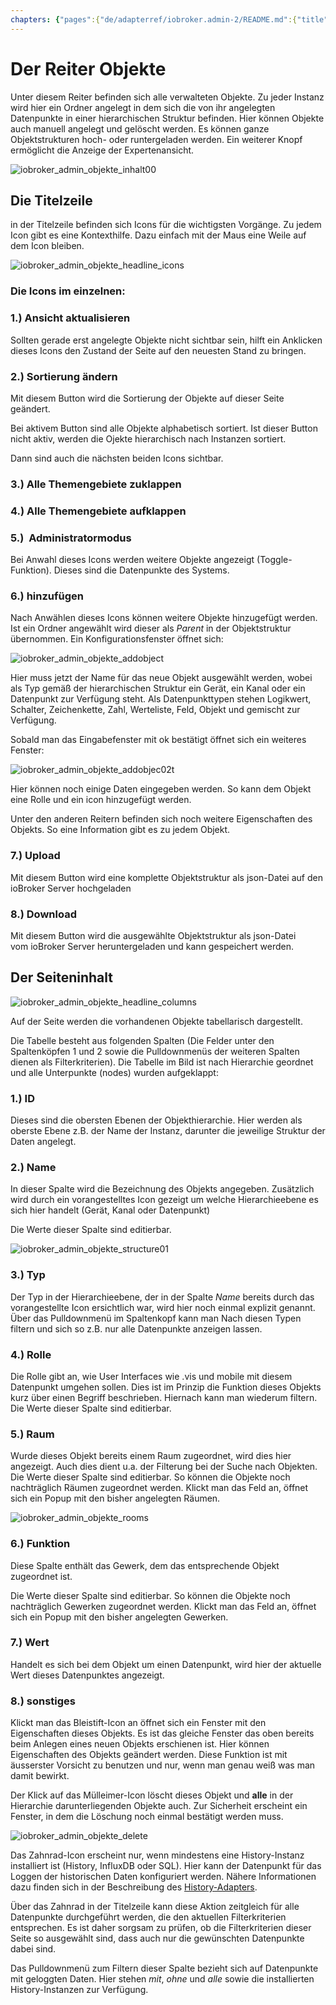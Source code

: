```yaml
---
chapters: {"pages":{"de/adapterref/iobroker.admin-2/README.md":{"title":{"de":"no title"},"content":"de/adapterref/iobroker.admin-2/README.md"},"de/adapterref/iobroker.admin-2/admin/tab-adapters.md":{"title":{"de":"Der Reiter Adapter"},"content":"de/adapterref/iobroker.admin-2/admin/tab-adapters.md"},"de/adapterref/iobroker.admin-2/admin/tab-instances.md":{"title":{"de":"Der Reiter Instanzen"},"content":"de/adapterref/iobroker.admin-2/admin/tab-instances.md"},"de/adapterref/iobroker.admin-2/admin/tab-objects.md":{"title":{"de":"Der Reiter Objekte"},"content":"de/adapterref/iobroker.admin-2/admin/tab-objects.md"},"de/adapterref/iobroker.admin-2/admin/tab-states.md":{"title":{"de":"Der Reiter Zustände"},"content":"de/adapterref/iobroker.admin-2/admin/tab-states.md"},"de/adapterref/iobroker.admin-2/admin/tab-groups.md":{"title":{"de":"Der Reiter Gruppen"},"content":"de/adapterref/iobroker.admin-2/admin/tab-groups.md"},"de/adapterref/iobroker.admin-2/admin/tab-users.md":{"title":{"de":"Der Reiter Benutzer"},"content":"de/adapterref/iobroker.admin-2/admin/tab-users.md"},"de/adapterref/iobroker.admin-2/admin/tab-events.md":{"title":{"de":"Der Reiter Ereignisse"},"content":"de/adapterref/iobroker.admin-2/admin/tab-events.md"},"de/adapterref/iobroker.admin-2/admin/tab-hosts.md":{"title":{"de":"Der Reiter Hosts"},"content":"de/adapterref/iobroker.admin-2/admin/tab-hosts.md"},"de/adapterref/iobroker.admin-2/admin/tab-enums.md":{"title":{"de":"Der Reiter Aufzählungen"},"content":"de/adapterref/iobroker.admin-2/admin/tab-enums.md"},"de/adapterref/iobroker.admin-2/admin/tab-log.md":{"title":{"de":"Der Reiter Log"},"content":"de/adapterref/iobroker.admin-2/admin/tab-log.md"},"de/adapterref/iobroker.admin-2/admin/tab-system.md":{"title":{"de":"Die Systemeinstellungen"},"content":"de/adapterref/iobroker.admin-2/admin/tab-system.md"}}}
---
```

# Der Reiter Objekte

Unter diesem Reiter befinden sich alle verwalteten Objekte. Zu jeder Instanz wird hier ein Ordner angelegt in dem sich die von ihr angelegten Datenpunkte in einer hierarchischen Struktur befinden. Hier können Objekte auch manuell angelegt und gelöscht werden. Es können ganze Objektstrukturen hoch- oder runtergeladen werden. Ein weiterer Knopf ermöglicht die Anzeige der Expertenansicht.

<span style="line-height: 1.5; text-align: justify;"></span>

![iobroker_admin_objekte_inhalt00](img/tab-objects_Inhalt00.jpg)

## Die Titelzeile

in der Titelzeile befinden sich Icons für die wichtigsten Vorgänge. Zu jedem Icon gibt es eine Kontexthilfe. Dazu einfach mit der Maus eine Weile auf dem Icon bleiben.

![iobroker_admin_objekte_headline_icons](img/tab-objects_Headline_Icons.jpg)

### **Die Icons im einzelnen:**

### **1.) Ansicht aktualisieren**

Sollten gerade erst angelegte Objekte nicht sichtbar sein, hilft ein Anklicken dieses Icons den Zustand der Seite auf den neuesten Stand zu bringen.

### **2.) Sortierung ändern**

Mit diesem Button wird die Sortierung der Objekte auf dieser Seite geändert.

Bei aktivem Button sind alle Objekte alphabetisch sortiert. Ist dieser Button nicht aktiv, werden die Ojekte hierarchisch nach Instanzen sortiert.

Dann sind auch die nächsten beiden Icons sichtbar.

### **3.) Alle Themengebiete zuklappen**

### **4.) Alle Themengebiete aufklappen**

### **5.)  Administratormodus**

Bei Anwahl dieses Icons werden weitere Objekte angezeigt (Toggle-Funktion). Dieses sind die Datenpunkte des Systems.

### **6.) hinzufügen**

Nach Anwählen dieses Icons können weitere Objekte hinzugefügt werden. 
Ist ein Ordner angewählt wird dieser als _Parent_ in der Objektstruktur übernommen. 
Ein Konfigurationsfenster öffnet sich:

![iobroker_admin_objekte_addobject](img/tab-objects_AddObject.jpg)

Hier muss jetzt der Name für das neue Objekt ausgewählt werden, wobei als Typ 
gemäß der hierarchischen Struktur ein Gerät, ein Kanal oder ein Datenpunkt zur Verfügung steht. 
Als Datenpunkttypen stehen Logikwert, Schalter, Zeichenkette, Zahl, Werteliste, Feld, Objekt und gemischt zur Verfügung.

Sobald man das Eingabefenster mit ok bestätigt öffnet sich ein weiteres Fenster:

![iobroker_admin_objekte_addobjec02t](img/tab-objects_AddObjec02t.jpg)

Hier können noch einige Daten eingegeben werden. So kann dem Objekt eine Rolle und ein icon hinzugefügt werden.

Unter den anderen Reitern befinden sich noch weitere Eigenschaften des Objekts. 
So eine Information gibt es zu jedem Objekt.

### **7.) Upload**

Mit diesem Button wird eine komplette Objektstruktur als json-Datei auf den ioBroker Server hochgeladen

### **8.) Download**

Mit diesem Button wird die ausgewählte Objektstruktur als json-Datei vom ioBroker 
Server heruntergeladen und kann gespeichert werden.

## Der Seiteninhalt

![iobroker_admin_objekte_headline_columns](img/tab-objects_Headline_Columns.jpg)

Auf der Seite werden die vorhandenen Objekte tabellarisch dargestellt.

Die Tabelle besteht aus folgenden Spalten (Die Felder unter den Spaltenköpfen 1 und 2 
sowie die Pulldownmenüs der weiteren Spalten dienen als Filterkriterien). 
Die Tabelle im Bild ist nach Hierarchie geordnet und alle Unterpunkte (nodes) wurden aufgeklappt:

### **1.) ID**

Dieses sind die obersten Ebenen der Objekthierarchie. Hier werden als oberste Ebene z.B. 
der Name der Instanz, darunter die jeweilige Struktur der Daten angelegt.

### **2.) Name**

In dieser Spalte wird die Bezeichnung des Objekts angegeben. Zusätzlich wird durch ein 
vorangestelltes Icon gezeigt um welche Hierarchieebene es sich hier handelt (Gerät, Kanal oder Datenpunkt)

Die Werte dieser Spalte sind editierbar.

![iobroker_admin_objekte_structure01](img/tab-objects_Structure01.jpg)

### **3.) Typ**

Der Typ in der Hierarchieebene, der in der Spalte _Name_ bereits durch das vorangestellte Icon ersichtlich war, 
wird hier noch einmal explizit genannt. Über das Pulldownmenü im Spaltenkopf kann man Nach diesen 
Typen filtern und sich so z.B. nur alle Datenpunkte anzeigen lassen.

### 4.) Rolle

Die Rolle gibt an, wie User Interfaces wie .vis und mobile mit diesem Datenpunkt umgehen sollen. 
Dies ist im Prinzip die Funktion dieses Objekts kurz über einen Begriff beschrieben. 
Hiernach kann man wiederum filtern. Die Werte dieser Spalte sind editierbar.

### **5.) Raum**

Wurde dieses Objekt bereits einem Raum zugeordnet, wird dies hier angezeigt. 
Auch dies dient u.a. der Filterung bei der Suche nach Objekten. 
Die Werte dieser Spalte sind editierbar. So können die Objekte noch nachträglich Räumen zugeordnet werden. 
Klickt man das Feld an, öffnet sich ein Popup mit den bisher angelegten Räumen. 

![iobroker_admin_objekte_rooms](img/tab-objects_Rooms.jpg)

### **6.) Funktion**

Diese Spalte enthält das Gewerk, dem das entsprechende Objekt zugeordnet ist.

Die Werte dieser Spalte sind editierbar. So können die Objekte noch nachträglich 
Gewerken zugeordnet werden. Klickt man das Feld an, öffnet sich ein Popup mit den bisher angelegten Gewerken.

### **7.) Wert**

Handelt es sich bei dem Objekt um einen Datenpunkt, wird hier der aktuelle Wert dieses Datenpunktes angezeigt.

### **8.) sonstiges**

Klickt man das Bleistift-Icon an öffnet sich ein Fenster mit den Eigenschaften dieses Objekts. 
Es ist das gleiche Fenster das oben bereits beim Anlegen eines neuen Objekts erschienen ist.
Hier können Eigenschaften des Objekts geändert werden. Diese Funktion ist mit äusserster 
Vorsicht zu benutzen und nur, wenn man genau weiß was man damit bewirkt.

Der Klick auf das Mülleimer-Icon löscht dieses Objekt und **alle** in der 
Hierarchie darunterliegenden Objekte auch. Zur Sicherheit erscheint ein Fenster, 
in dem die Löschung noch einmal bestätigt werden muss.

![iobroker_admin_objekte_delete](img/tab-objects_delete.jpg)

Das Zahnrad-Icon erscheint nur, wenn mindestens eine History-Instanz installiert ist (History, InfluxDB oder SQL). 
Hier kann der Datenpunkt für das Loggen der historischen Daten konfiguriert werden. Nähere Informationen dazu 
finden sich in der Beschreibung des [History-Adapters](http://www.iobroker.net/?page_id=144&lang=de).

Über das Zahnrad in der Titelzeile kann diese Aktion zeitgleich für alle Datenpunkte durchgeführt werden, 
die den aktuellen Filterkriterien entsprechen. Es ist daher sorgsam zu prüfen, ob die Filterkriterien dieser 
Seite so ausgewählt sind, dass auch nur die gewünschten Datenpunkte dabei sind.

Das Pulldownmenü zum Filtern dieser Spalte bezieht sich auf Datenpunkte mit geloggten Daten. 
Hier stehen _mit_, _ohne_ und _alle_ sowie die installierten History-Instanzen zur Verfügung.